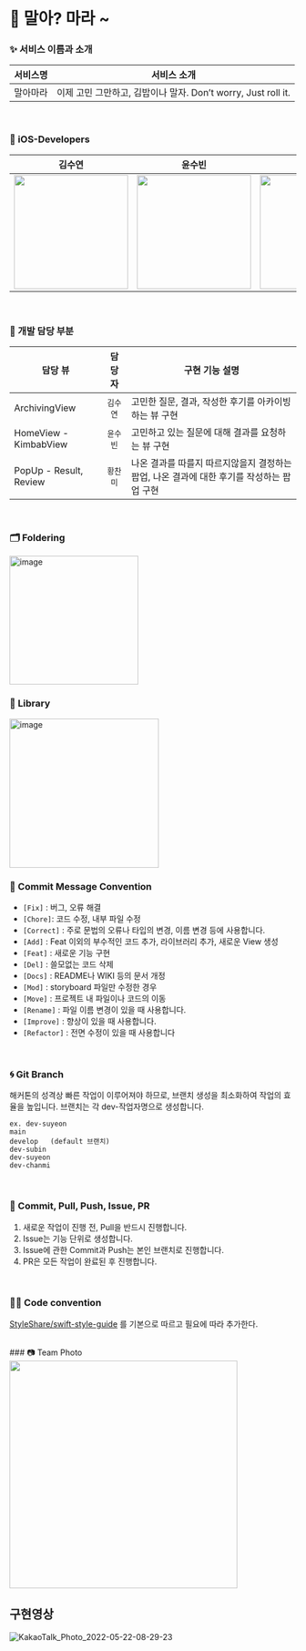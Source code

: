 # 🍙 말아? 마라 ~

### ✨ 서비스 이름과 소개 

| 서비스명   | 서비스 소개
| -------- | :-----: | 
| 말아마라           | 이제 고민 그만하고, 김밥이나 말자. Don’t worry, Just roll it. |

</br>


### 🍗 iOS-Developers

| 김수연 | 윤수빈 | 황찬미  |
| ----------------- | :-----: | ----- |
| <img src="https://user-images.githubusercontent.com/81313960/169660549-8a94f238-0b78-4e84-8d06-4a4214041e91.png" width="200">|<img src="https://user-images.githubusercontent.com/81313960/169660604-600010dd-b094-49e3-a53a-aff58d2ac3cf.png" width="200">|<img src="https://user-images.githubusercontent.com/81313960/169660606-12cd00ef-767e-4955-84fd-4f9433936af7.png" width="200">|

</br>

### 🌿 개발 담당 부분

| 담당 뷰      | 담당자 |   구현 기능 설명   |
| ----------------- | :-----: | ----- |
| ArchivingView           | `김수연` | 고민한 질문, 결과, 작성한 후기를 아카이빙 하는 뷰 구현 |
| HomeView - KimbabView           | `윤수빈` | 고민하고 있는 질문에 대해 결과를 요청하는 뷰 구현 |
| PopUp - Result, Review           | `황찬미` | 나온 결과를 따를지 따르지않을지 결정하는 팝업, 나온 결과에 대한 후기를 작성하는 팝업 구현 |


</br>

### 🗂 Foldering

<img width="226" alt="image" src="https://user-images.githubusercontent.com/81313960/169660686-60ce6385-e6aa-4ef4-b940-93f5a7210dc1.png">

</br>


### 🍭 Library

<img width="262" alt="image" src="https://user-images.githubusercontent.com/81313960/169661035-b69b96d8-457d-44d0-b1fc-e04782eaa587.png">



### 🍗 Commit Message Convention

- `[Fix]` : 버그, 오류 해결
- `[Chore]`: 코드 수정, 내부 파일 수정
- `[Correct]` : 주로 문법의 오류나 타입의 변경, 이름 변경 등에 사용합니다.
- `[Add]` : Feat 이외의 부수적인 코드 추가, 라이브러리 추가, 새로운 View 생성
- `[Feat]` : 새로운 기능 구현
- `[Del]` : 쓸모없는 코드 삭제
- `[Docs]` : README나 WIKI 등의 문서 개정
- `[Mod]` : storyboard 파일만 수정한 경우
- `[Move]` : 프로젝트 내 파일이나 코드의 이동
- `[Rename]` : 파일 이름 변경이 있을 때 사용합니다.
- `[Improve]` : 향상이 있을 때 사용합니다.
- `[Refactor]` : 전면 수정이 있을 때 사용합니다

</br>

### 🌀 Git Branch

해커톤의 성격상 빠른 작업이 이루어져야 하므로, 브랜치 생성을 최소화하여 작업의 효율을 높입니다.
브랜치는 각 dev-작업자명으로 생성합니다.
```
ex. dev-suyeon
main
develop   (default 브랜치)
dev-subin
dev-suyeon
dev-chanmi
```

</br>

### 🐥 Commit, Pull, Push, Issue, PR

1. 새로운 작업이 진행 전, Pull을 반드시 진행합니다.
2. Issue는 기능 단위로 생성합니다.
3. Issue에 관한 Commit과 Push는 본인 브랜치로 진행합니다.
4. PR은 모든 작업이 완료된 후 진행합니다.

</br>

### 👊🏻 Code convention

[StyleShare/swift-style-guide](https://github.com/StyleShare/swift-style-guide) 를 기본으로 따르고 필요에 따라 추가한다.


</br>
### 📷 Team Photo
<img src="https://user-images.githubusercontent.com/81313960/169656982-a24e9a9c-27d7-46c9-8897-ec1f70c11add.jpg" width="400">



## 구현영상
![KakaoTalk_Photo_2022-05-22-08-29-23](https://user-images.githubusercontent.com/81313960/169672180-c6760e84-52c0-4886-99ad-adc73cff8369.gif)




